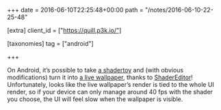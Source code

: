 +++
date = 2016-06-10T22:25:48+00:00
path = "/notes/2016-06-10-22-25-48"

[extra]
client_id = ["https://quill.p3k.io/"]

[taxonomies]
tag = ["android"]

+++

<p>On Android, it’s possible to take <a href="https://www.shadertoy.com/view/MsV3D3">a shadertoy</a> and (with obvious modifications) turn it into <a href="https://gfycat.com/EcstaticHatefulFlycatcher">a live wallpaper</a>, thanks to <a href="http://markusfisch.de/ShaderEditor.html">ShaderEditor</a>! Unfortunately, looks like the live wallpaper’s render is tied to the whole UI render, so if your device can only manage around 40 fps with the shader you choose, the UI will feel slow when the wallpaper is visible.</p>